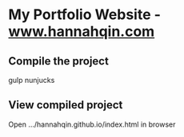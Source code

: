 # My Portfolio Website - www.hannahqin.com

## Compile the project
gulp nunjucks

## View compiled project
Open .../hannahqin.github.io/index.html in browser